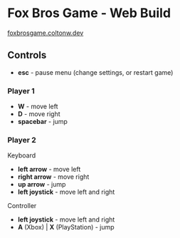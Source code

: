 # Fox Bros Game - Web Build
[foxbrosgame.coltonw.dev](https://foxbrosgame.coltonw.dev)

## Controls
- **esc** - pause menu (change settings, or restart game)

### Player 1
- **W** - move left
- **D** - move right
- **spacebar** - jump

### Player 2
Keyboard
- **left arrow** - move left
- **right arrow** - move right
- **up arrow** - jump
- **left joystick** - move left and right

Controller
- **left joystick** - move left and right
- **A** (Xbox) | **X** (PlayStation) - jump
